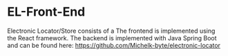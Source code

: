 # EL-Front-End
Electronic Locator/Store consists of a 
The frontend is implemented using the React framework.
The backend is implemented with Java Spring Boot and can be found here: https://github.com/Michelk-byte/electronic-locator


